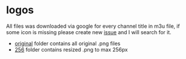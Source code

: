 # logos
All files was downloaded via google for every channel title in m3u file, if some icon is missing please create new [issue](https://github.com/vastril4o/kodi/issues) and I will search for it.
<br />
* [original](https://github.com/vastril4o/kodi/tree/master/logos/original) folder contains all original .png files
* [256](https://github.com/vastril4o/kodi/tree/master/logos/256) folder contains resized .png to max 256px

